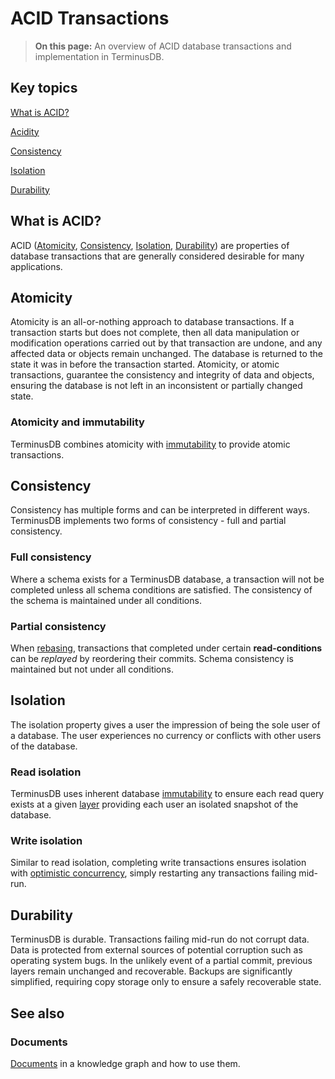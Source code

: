 # ACID Transactions

> **On this page:** An overview of ACID database transactions and implementation in TerminusDB.

## Key topics

[What is ACID?](#what-is-acidity)

[Acidity](#acidity)

[Consistency](#consistency)

[Isolation](#isolation)
  
[Durability](#durability)
 
## What is ACID?

ACID ([Atomicity](#what-is-acidity), [Consistency](#what-is-acidity), [Isolation](#what-is-acidity), [Durability](#what-is-acidity)) are properties of database transactions that are generally considered desirable for many applications.

## Atomicity

Atomicity is an all-or-nothing approach to database transactions. If a transaction starts but does not complete, then all data manipulation or modification operations carried out by that transaction are undone, and any affected data or objects remain unchanged. The database is returned to the state it was in before the transaction started. Atomicity, or atomic transactions, guarantee the consistency and integrity of data and objects, ensuring the database is not left in an inconsistent or partially changed state. 

### Atomicity and immutability

TerminusDB combines atomicity with [immutability](explanation-immutability.md) to provide atomic transactions. <!-- to-do: More info needed. -->

## Consistency

Consistency has multiple forms and can be interpreted in different ways. TerminusDB implements two forms of consistency - full and partial consistency.

### Full consistency

Where a schema exists for a TerminusDB database, a transaction will not be completed unless all schema conditions are satisfied. The consistency of the schema is maintained under all conditions.

### Partial consistency 

When [rebasing](to-do), transactions that completed under certain **read-conditions** can be *replayed* by reordering their commits. Schema consistency is maintained but not under all conditions.

## Isolation

The isolation property gives a user the impression of being the sole user of a database. The user experiences no currency or conflicts with other users of the database.  

### Read isolation

TerminusDB uses inherent database [immutability](to-do) to ensure each read query exists at a given [layer](to-do) providing each user an isolated snapshot of the database.

### Write isolation

Similar to read isolation, completing write transactions ensures isolation with [optimistic concurrency](to-do), simply restarting any transactions failing mid-run.

## Durability

TerminusDB is durable. Transactions failing mid-run do not corrupt data. Data is protected from external sources of potential corruption such as operating system bugs. In the unlikely event of a partial commit, previous layers remain unchanged and recoverable. Backups are significantly simplified, requiring copy storage only to ensure a safely recoverable state.

## See also

### Documents

[Documents](explanation/explanation-documents) in a knowledge graph and how to use them.